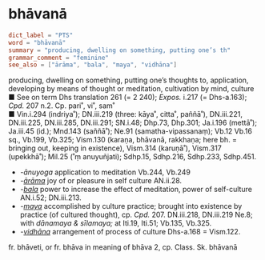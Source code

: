 # bhāvanā

``` toml
dict_label = "PTS"
word = "bhāvanā"
summary = "producing, dwelling on something, putting one’s th"
grammar_comment = "feminine"
see_also = ["ārāma", "bala", "maya", "vidhāna"]
```

producing, dwelling on something, putting one’s thoughts to, application, developing by means of thought or meditation, cultivation by mind, culture  
■ See on term Dhs translation 261 (= 2 240); *Expos.* i.217 (= Dhs\-a.163); *Cpd.* 207 n.2. Cp. pari˚, vi˚, sam˚  
■ Vin.i.294 (indriya˚); DN.iii.219 (three: kāya˚, citta˚, paññā˚), DN.iii.221, DN.iii.225, DN.iii.285, DN.iii.291; SN.i.48; Dhp.73, Dhp.301; Ja.i.196 (mettā˚); Ja.iii.45 (id.); Mnd.143 (saññā˚); Ne.91 (samatha\-vipassanaṃ); Vb.12 Vb.16 sq., Vb.199, Vb.325; Vism.130 (karaṇa, bhāvanā, rakkhaṇa; here bh. = bringing out, keeping in existence), Vism.314 (karuṇā˚), Vism.317 (upekkhā˚); Mil.25 (˚ṃ anuyuñjati); Sdhp.15, Sdhp.216, Sdhp.233, Sdhp.451.

* *\-ānuyoga* application to meditation Vb.244, Vb.249
* *\-[ārāma](ārāma.md)* joy of or pleasure in self culture AN.ii.28.
* *\-[bala](bala.md)* power to increase the effect of meditation, power of self\-culture AN.i.52; DN.iii.213.
* *\-[maya](maya.md)* accomplished by culture practice; brought into existence by practice (of cultured thought), cp. *Cpd.* 207. DN.iii.218, DN.iii.219 Ne.8; with *dānamaya & sīlamaya;* at Iti.19, Iti.51; Vb.135, Vb.325.
* *\-[vidhāna](vidhāna.md)* arrangement of process of culture Dhs\-a.168 = Vism.122.

fr. bhāveti, or fr. bhāva in meaning of bhāva 2, cp. Class. Sk. bhāvanā

